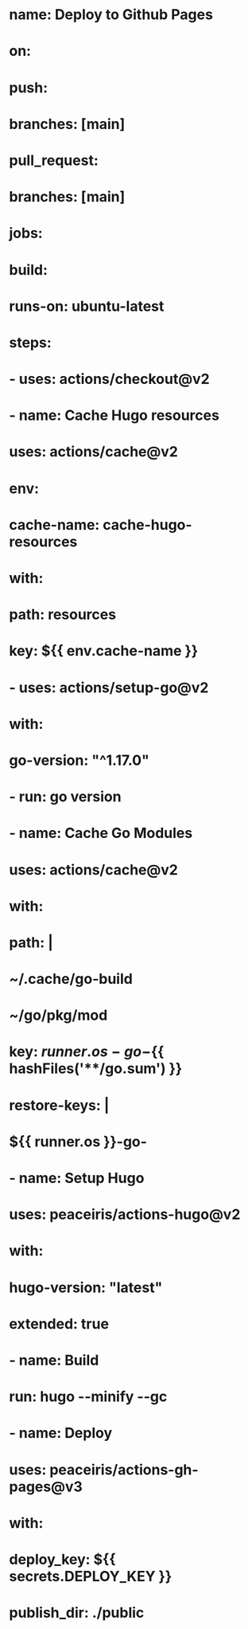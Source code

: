 # name: Deploy to Github Pages

# on:
#     push:
#         branches: [main]
#     pull_request:
#         branches: [main]

# jobs:
#     build:
#         runs-on: ubuntu-latest

#         steps:
#             - uses: actions/checkout@v2

#             - name: Cache Hugo resources
#               uses: actions/cache@v2
#               env:
#                   cache-name: cache-hugo-resources
#               with:
#                   path: resources
#                   key: ${{ env.cache-name }}

#             - uses: actions/setup-go@v2
#               with:
#                   go-version: "^1.17.0"
#             - run: go version

#             - name: Cache Go Modules
#               uses: actions/cache@v2
#               with:
#                   path: |
#                       ~/.cache/go-build
#                       ~/go/pkg/mod
#                   key: ${{ runner.os }}-go-${{ hashFiles('**/go.sum') }}
#                   restore-keys: |
#                       ${{ runner.os }}-go-

#             - name: Setup Hugo
#               uses: peaceiris/actions-hugo@v2
#               with:
#                   hugo-version: "latest"
#                   extended: true

#             - name: Build
#               run: hugo --minify --gc

#             - name: Deploy
#               uses: peaceiris/actions-gh-pages@v3
#               with:
#                 deploy_key: ${{ secrets.DEPLOY_KEY }}
#                 publish_dir: ./public
